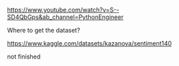 https://www.youtube.com/watch?v=S--SD4QbGps&ab_channel=PythonEngineer




Where to get the dataset?

https://www.kaggle.com/datasets/kazanova/sentiment140

not finished